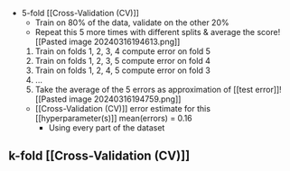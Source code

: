 - 5-fold [[Cross-Validation (CV)]]
	- Train on 80% of the data, validate on the other 20%
	- Repeat this 5 more times with different splits & average the score![[Pasted image 20240316194613.png]]
	1. Train on folds 1, 2, 3, 4 compute error on fold 5
	2. Train on folds 1, 2, 3, 5 compute error on fold 4
	3. Train on folds 1, 2, 4, 5 compute error on fold 3
	4. ...
	6. Take the average of the 5 errors as approximation of [[test error]]![[Pasted image 20240316194759.png]]
	- [[Cross-Validation (CV)]] error estimate for this [[hyperparameter(s)]] mean(errors) = 0.16
		- Using every part of the dataset
## k-fold [[Cross-Validation (CV)]]
